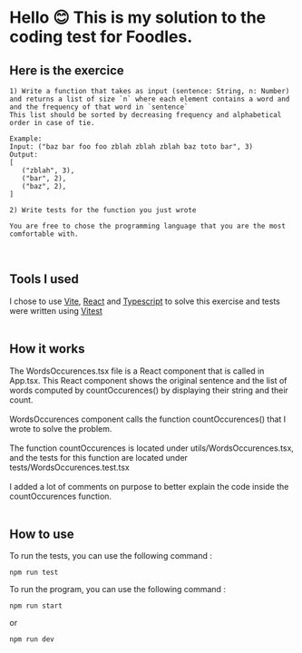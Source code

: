 # Hello 😊 This is my solution to the coding test for Foodles.

## Here is the exercice

```
1) Write a function that takes as input (sentence: String, n: Number)
and returns a list of size `n` where each element contains a word and and the frequency of that word in `sentence`
This list should be sorted by decreasing frequency and alphabetical order in case of tie.

Example:
Input: ("baz bar foo foo zblah zblah zblah baz toto bar", 3)
Output:
[
   ("zblah", 3),
   ("bar", 2),
   ("baz", 2),
]

2) Write tests for the function you just wrote

You are free to chose the programming language that you are the most comfortable with.
```

</br>

## Tools I used

I chose to use [Vite](https://vitejs.dev/), [React](https://fr.reactjs.org/) and [Typescript](https://www.typescriptlang.org/) to solve this exercise and tests were written using [Vitest](https://vitest.dev/)
</br>
</br>

## How it works

The WordsOccurences.tsx file is a React component that is called in App.tsx. This React component shows the original sentence and the list of words computed by countOccurences() by displaying their string and their count.
</br>
</br>
WordsOccurences component calls the function countOccurences() that I wrote to solve the problem.
</br>
</br>
The function countOccurences is located under utils/WordsOccurences.tsx, and the tests for this function are located under tests/WordsOccurences.test.tsx
</br>
</br>
I added a lot of comments on purpose to better explain the code inside the countOccurences function.
</br>
</br>

## How to use

To run the tests, you can use the following command :

```
npm run test
```

To run the program, you can use the following command :

```
npm run start
```

or

```
npm run dev
```
